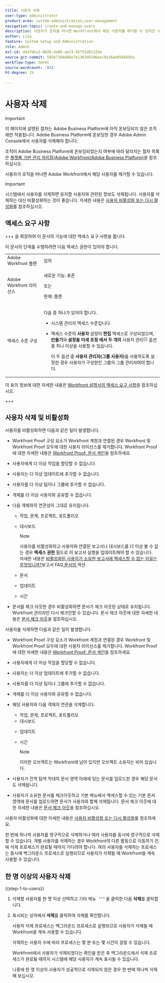 ```yaml
---
title: 사용자 삭제
user-type: administrator
product-area: system-administration;user-management
navigation-topic: create-and-manage-users
description: 사용자가 조직을 떠나면 Workfront에서 해당 사용자를 제거할 수 있지만 삭제하는 대신 비활성화하는 것이 좋습니다.
author: Lisa
feature: System Setup and Administration
role: Admin
exl-id: da57dea3-082b-4a86-ae13-5bf55401122e
source-git-commit: 58567104d88e7e1363d4196aec8a36ee0566b95a
workflow-type: tm+mt
source-wordcount: '831'
ht-degree: 1%

---
```


# 사용자 삭제

>[!IMPORTANT]
>
>이 페이지에 설명된 절차는 Adobe Business Platform에 아직 온보딩되지 않은 조직에만 적용됩니다. Adobe Business Platform에 온보딩한 경우 Adobe Admin Console에서 사용자를 삭제해야 합니다.
>
>조직이 Adobe Business Platform에 온보딩되었는지 여부에 따라 달라지는 절차 목록은 [플랫폼 기반 관리 차이점(Adobe Workfront/Adobe Business Platform)](../../../administration-and-setup/get-started-wf-administration/actions-in-admin-console.md)을 참조하십시오.

사용자가 조직을 떠나면 Adobe Workfront에서 해당 사용자를 제거할 수 있습니다.

>[!IMPORTANT]
>
>시스템에서 사용자를 삭제하면 유지할 사용자와 관련된 정보도 삭제됩니다. 사용자를 삭제하는 대신 비활성화하는 것이 좋습니다. 자세한 내용은 [사용자 비활성화 또는 다시 활성화](../../../administration-and-setup/add-users/create-and-manage-users/deactivate-a-user.md)를 참조하십시오.
<!--
>* The procedure described on this page applies only to organizations that have not yet been onboarded to the Admin Console. If your organization has been onboarded to the Adobe Admin Console, you must perform this action through the Adobe Admin Console.
>
>Deleting a user from the [!DNL Adobe Admin Console] deactivates the user in [!DNL Workfront], but does not delete them from [!DNL Workfront].
>
>  For instructions on deleting a user in the Adobe Admin Console, see the section "Permanently delete users" in the article [Manage users individually](https://helpx.adobe.com/enterprise/using/manage-users-individually.html) or contact your Adobe Admin Console Administrator.
>
>  For a list of procedures that differ based on whether your organization has been onboarded to the Adobe Admin Console, see [Platform-based administration differences (Adobe Workfront/Adobe Business Platform)](../../../administration-and-setup/get-started-wf-administration/actions-in-admin-console.md).
>
-->

## 액세스 요구 사항

+++ 을 확장하여 이 문서의 기능에 대한 액세스 요구 사항을 봅니다.

이 문서의 단계를 수행하려면 다음 액세스 권한이 있어야 합니다.

<table style="table-layout:auto"> 
 <col> 
 <col> 
 <tbody> 
  <tr> 
   <td role="rowheader">Adobe Workfront 플랜</td> 
   <td>임의</td> 
  </tr> 
  <tr> 
   <td role="rowheader">Adobe Workfront 라이선스</td> 
   <td><p>새로운 기능: 표준</p><p>또는</p><p>현재: 플랜</p></td> 
  </tr> 
  <tr> 
   <td role="rowheader">액세스 수준 구성</td> 
   <td> <p>다음 중 하나가 있어야 합니다.</p> 
    <ul> 
     <li> <p>시스템 관리자 액세스 수준입니다. </li> 
     <li> <p>액세스 수준의 <b>사용자</b> 설정이 <b>편집</b> 액세스로 구성되었으며, <b>만들기</b>와 <b>설정을 미세 조정</b> <b>에서 두 개의 </b>사용자 관리<img src="assets/gear-icon-in-access-levels.png"> 옵션 중 하나 이상을 사용할 수 있습니다. </p> <p>이 두 옵션 중 <b>사용자 관리자(그룹 사용자)</b>를 사용하도록 설정한 경우 사용자가 구성원인 그룹의 그룹 관리자여야 합니다.</p> </li> 
    </ul> </td> 
  </tr> 
 </tbody> 
</table>

이 표의 정보에 대한 자세한 내용은 [Workfront 설명서의 액세스 요구 사항](/help/quicksilver/administration-and-setup/add-users/access-levels-and-object-permissions/access-level-requirements-in-documentation.md)을 참조하십시오.

+++

## 사용자 삭제 및 비활성화

사용자를 비활성화하면 다음과 같은 일이 발생합니다.

* Workfront Proof 구성 요소가 Workfront 계정과 연결된 경우 Workfront 및 Workfront Proof 모두에 대한 사용자 라이선스를 제거합니다. Workfront Proof에 대한 자세한 내용은 [Workfront Proof: 문서 색인](../../../workfront-proof/workfront-proof.md)을 참조하세요.
* 사용자에게 더 이상 작업을 할당할 수 없습니다.
* 사용자는 더 이상 업데이트에 추가할 수 없습니다.
* 사용자를 더 이상 팀이나 그룹에 추가할 수 없습니다.
* 개체를 더 이상 사용자와 공유할 수 없습니다.
* 다음 개체와의 연관성이 그대로 유지됩니다.

   * 작업, 문제, 프로젝트, 포트폴리오
   * 대시보드

     >[!NOTE]
     >
     >사용자를 비활성화하고 사용자와 연결된 보고서나 대시보드를 더 이상 볼 수 없는 경우 **액세스 권한** 필드로 이 보고서 실행을 업데이트해야 할 수 있습니다.\
     >자세한 내용은 [비활성화된 사용자가 소유한 보고서에 액세스할 수 없는 이유는 무엇입니까?](../../../reports-and-dashboards/reports/tips-tricks-and-troubleshooting/reports-faq.md#why)보고서 FAQ[ 문서의 ](../../../reports-and-dashboards/reports/tips-tricks-and-troubleshooting/reports-faq.md) 섹션.

   * 문서
   * 업데이트
   * 시간

* 문서를 체크 아웃한 경우 비활성화하면 문서가 체크 아웃된 상태로 유지됩니다. Workfront 관리자만 다시 체크인할 수 있습니다. 문서 체크 아웃에 대한 자세한 내용은 [문서 체크 아웃](../../../documents/managing-documents/check-out-documents.md)을 참조하십시오.

사용자를 삭제하면 다음과 같은 일이 발생합니다.

* Workfront Proof 구성 요소가 Workfront 계정과 연결된 경우 Workfront 및 Workfront Proof 모두에 대한 사용자 라이선스를 제거합니다. Workfront Proof에 대한 자세한 내용은 [Workfront Proof: 문서 색인](../../../workfront-proof/workfront-proof.md)을 참조하세요.
* 사용자에게 더 이상 작업을 할당할 수 없습니다.
* 사용자는 더 이상 업데이트에 추가할 수 없습니다.
* 사용자를 더 이상 팀이나 그룹에 추가할 수 없습니다.
* 개체를 더 이상 사용자와 공유할 수 없습니다.
* 해당 사용자와 다음 객체의 연관을 삭제합니다.

   * 작업, 문제, 프로젝트, 포트폴리오
   * 대시보드

  <!--
     >[!NOTE]
     >
     >You also lose access to custom sections that contained dashboards associated to the deleted user.  
     >To learn more, see the [How do I access a dashboard that contains a report owned by a deleted user?](../../../reports-and-dashboards/reports/tips-tricks-and-troubleshooting/reports-faq.md#how) section of the [Reports FAQs](../../../reports-and-dashboards/reports/tips-tricks-and-troubleshooting/reports-faq.md) article.
     -->

   * 업데이트
   * 시간

     >[!NOTE]
     >
     >이러한 오브젝트는 Workfront에 남아 있지만 오브젝트 소유자는 비어 있습니다.

* 사용자가 전역 탐색 막대의 문서 영역 아래에 있는 문서를 업로드한 경우 해당 문서도 삭제됩니다.
* 사용자가 소유한 문서를 체크아웃하고 기본 메뉴에서 액세스할 수 있는 기본 문서 영역에 문서를 업로드하면 문서가 사용자와 함께 삭제됩니다. 문서 체크 아웃에 대한 자세한 내용은 [문서 체크 아웃](../../../documents/managing-documents/check-out-documents.md)을 참조하십시오.

사용자 비활성화에 대한 자세한 내용은 [사용자 비활성화 또는 다시 활성화](../../../administration-and-setup/add-users/create-and-manage-users/deactivate-a-user.md)를 참조하세요.

한 번에 하나씩 사용자를 영구적으로 삭제하거나 여러 사용자를 동시에 영구적으로 삭제할 수 있습니다. 개별 사용자를 삭제하는 경우 Workfront의 다른 활동으로 이동하기 전에 삭제 프로세스가 완료될 때까지 기다려야 합니다. 여러 사용자를 삭제하는 프로세스는 동시에 백그라운드 프로세스로 실행되므로 사용자가 삭제될 때 Workfront을 계속 사용할 수 있습니다.

## 한 명 이상의 사용자 삭제

{{step-1-to-users}}

1. 삭제할 사용자를 한 명 이상 선택하고 기타 메뉴 ![기타 아이콘](assets/more-icon.png)을 클릭한 다음 **삭제**&#x200B;를 클릭합니다.
1. 표시되는 상자에서 **삭제**&#x200B;를 클릭하여 삭제를 확인합니다.

   사용자 삭제 프로세스는 백그라운드 프로세스로 실행되므로 사용자가 삭제될 때 Workfront을 계속 사용할 수 있습니다.

   삭제하는 사용자 수에 따라 프로세스는 몇 분 또는 몇 시간이 걸릴 수 있습니다.

   Workfront에서 사용자가 삭제되었다는 확인을 받은 후 백그라운드에서 삭제 프로세스가 완료될 때까지 시스템에 해당 사용자가 계속 표시될 수 있습니다.

   나중에 한 명 이상의 사용자가 성공적으로 삭제되지 않은 경우 한 번에 하나씩 삭제해 보십시오.
